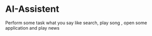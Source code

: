 # AI-Assistent
Perform some task what you say like search, play song , open some application and play news 
